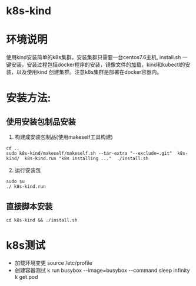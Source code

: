 # k8s-kind

# 环境说明
  使用kind安装简单的k8s集群，安装集群只需要一台centos7.6主机, install.sh 一键安装，安装过程包括docker程序的安装，镜像文件的加载，kind和kubectl的安装，以及使用kind 创建集群。注意k8s集群是部署在docker容器内。

# 安装方法:

## 使用安装包制品安装
1. 构建成安装包制品(使用makeself工具构建)
~~~shell
cd ..
sudo k8s-kind/makeself/makeself.sh --tar-extra "--exclude=.git"  k8s-kind/  k8s-kind.run "k8s installing ..."  ./install.sh
~~~
2. 运行安装包
~~~shell
sudo su
./ k8s-kind.run
~~~

## 直接脚本安装
~~~shell
cd k8s-kind && ./install.sh
~~~

# k8s测试
* 加载环境变更
source /etc/profile
* 创建容器测试
k run busybox --image=busybox --command sleep infinity
k get pod
